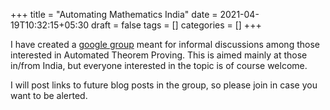 +++
title = "Automating Mathematics India"
date = 2021-04-19T10:32:15+05:30
draft = false
tags = []
categories = []
+++

I have created a [google group](https://groups.google.com/g/automated-mathematics-india) meant for informal discussions among those interested in Automated Theorem Proving. This is aimed mainly at those in/from India, but everyone interested in the topic is of course welcome.
<!--more-->

I will post links to future blog posts in the group, so please join in case you want to be alerted.
